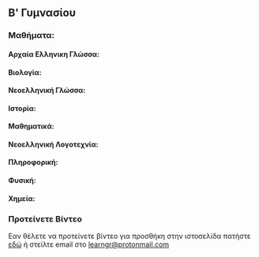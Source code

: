 ## Β' Γυμνασίου


### Μαθήματα:


#### Αρχαία Ελληνικη Γλώσσα:


#### Βιολογία:


#### Νεοελληνική Γλώσσα:


#### Ιστορία:


#### Μαθηματικά:


#### Νεοελληνική Λογοτεχνία:


#### Πληροφορική:


#### Φυσική:


#### Χημεία:


### Προτείνετε Βίντεο
Εαν θέλετε να προτείνετε βίντεο για προσθήκη στην ιστοσελίδα πατήστε [εδώ](mailto:learngr@protonmail.com) ή στείλτε email στο learngr@protonmail.com
